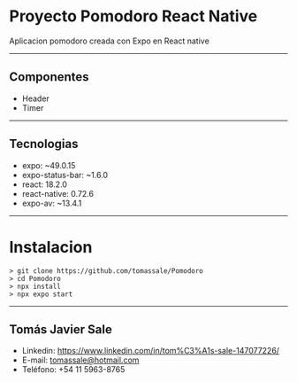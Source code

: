 # Proyecto Pomodoro React Native
Aplicacion pomodoro creada con Expo en React native

---
## Componentes
* Header
* Timer
---
## Tecnologias
* expo: ~49.0.15
* expo-status-bar: ~1.6.0
* react: 18.2.0
* react-native: 0.72.6
* expo-av: ~13.4.1
---

# Instalacion
```
> git clone https://github.com/tomassale/Pomodoro
> cd Pomodoro
> npx install
> npx expo start
```
---
## Tomás Javier Sale
* Linkedin: https://www.linkedin.com/in/tom%C3%A1s-sale-147077226/
* E-mail: tomassale@hotmail.com
* Teléfono: +54 11 5963-8765
